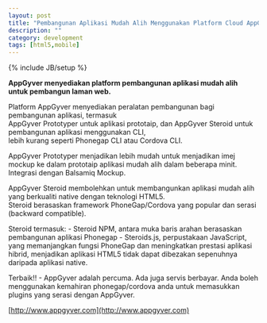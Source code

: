 ```yaml
---
layout: post
title: "Pembangunan Aplikasi Mudah Alih Menggunakan Platform Cloud AppGyver"
description: ""
category: development
tags: [html5,mobile]
---
```

{% include JB/setup %}

**AppGyver menyediakan platform pembangunan aplikasi mudah alih untuk pembangun laman web.** 




Platform AppGyver menyediakan peralatan pembangunan bagi pembangunan aplikasi, termasuk  
AppGyver Prototyper untuk aplikasi prototaip, dan AppGyver Steroid untuk pembangunan aplikasi menggunakan CLI,  
lebih kurang seperti Phonegap CLI atau Cordova CLI.  

AppGyver Prototyper menjadikan lebih mudah untuk menjadikan imej mockup ke dalam prototaip aplikasi mudah alih dalam beberapa minit. Integrasi dengan Balsamiq Mockup.

AppGyver Steroid membolehkan untuk membangunkan aplikasi mudah alih yang berkualiti native dengan teknologi HTML5.  
Steroid berasaskan framework PhoneGap/Cordova yang popular dan serasi (backward compatible). 

Steroid termasuk: - Steroid NPM, antara muka baris arahan berasaskan pembangunan aplikasi Phonegap - Steroids.js, perpustakaan JavaScript, yang memanjangkan fungsi PhoneGap dan meningkatkan prestasi aplikasi hibrid, menjadikan aplikasi HTML5 tidak dapat dibezakan sepenuhnya daripada aplikasi native.

Terbaik!! - AppGyver adalah percuma. Ada juga servis berbayar. Anda boleh menggunakan kemahiran phonegap/cordova
anda untuk memasukkan plugins yang serasi dengan AppGyver. 

[http://www.appgyver.com](http://www.appgyver.com)


